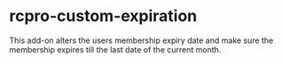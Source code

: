 # rcpro-custom-expiration
This add-on alters the users membership expiry date and make sure the membership expires till the last date of the current month.
